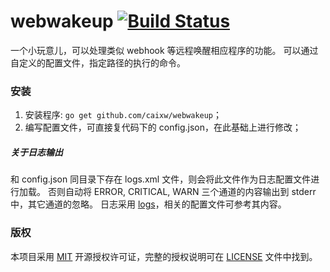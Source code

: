 webwakeup [![Build Status](https://travis-ci.org/caixw/webwakeup.svg?branch=master)](https://travis-ci.org/caixw/webwakeup)
======

一个小玩意儿，可以处理类似 webhook 等远程唤醒相应程序的功能。
可以通过自定义的配置文件，指定路径的执行的命令。



### 安装

1. 安装程序: `go get github.com/caixw/webwakeup`；
1. 编写配置文件，可直接复代码下的 config.json，在此基础上进行修改；

##### 关于日志输出
和 config.json 同目录下存在 logs.xml 文件，则会将此文件作为日志配置文件进行加载。
否则自动将 ERROR, CRITICAL, WARN 三个通道的内容输出到 stderr 中，其它通道的忽略。
日志采用 [logs](https://github.com/issue9/logs)，相关的配置文件可参考其内容。


### 版权

本项目采用 [MIT](https://opensource.org/licenses/MIT) 开源授权许可证，完整的授权说明可在 [LICENSE](LICENSE) 文件中找到。
